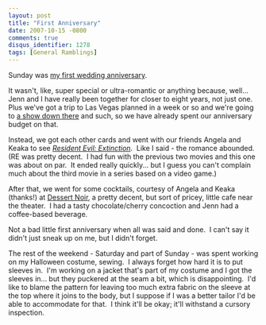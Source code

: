 ```yaml
---
layout: post
title: "First Anniversary"
date: 2007-10-15 -0800
comments: true
disqus_identifier: 1278
tags: [General Ramblings]
---
```

Sunday was [my first wedding
anniversary](http://paraesthesia.com/archive/2006/10/27/the-royal-wedding.aspx).

It wasn't, like, super special or ultra-romantic or anything because,
well... Jenn and I have really been together for closer to eight years,
not just one.  Plus we've got a trip to Las Vegas planned in a week or
so and we're going to [a show down there](http://www.mgmgrand.com/ka)
and such, so we have already spent our anniversary budget on that.

Instead, we got each other cards and went with our friends Angela and
Keaka to see *[Resident Evil:
Extinction](http://www.imdb.com/title/tt0432021/)*.  Like I said - the
romance abounded.  (RE was pretty decent.  I had fun with the previous
two movies and this one was about on par.  It ended really quickly...
but I guess you can't complain much about the third movie in a series
based on a video game.)

After that, we went for some cocktails, courtesy of Angela and Keaka
(thanks!) at [Dessert Noir](http://dessertnoir.com/), a pretty decent,
but sort of pricey, little cafe near the theater.  I had a tasty
chocolate/cherry concoction and Jenn had a coffee-based beverage.

Not a bad little first anniversary when all was said and done.  I can't
say it didn't just sneak up on me, but I didn't forget.

The rest of the weekend - Saturday and part of Sunday - was spent
working on my Halloween costume, sewing.  I always forget how hard it is
to put sleeves in.  I'm working on a jacket that's part of my costume
and I got the sleeves in... but they puckered at the seam a bit, which
is disappointing.  I'd like to blame the pattern for leaving too much
extra fabric on the sleeve at the top where it joins to the body, but I
suppose if I was a better tailor I'd be able to accommodate for that.  I
think it'll be okay; it'll withstand a cursory inspection.
